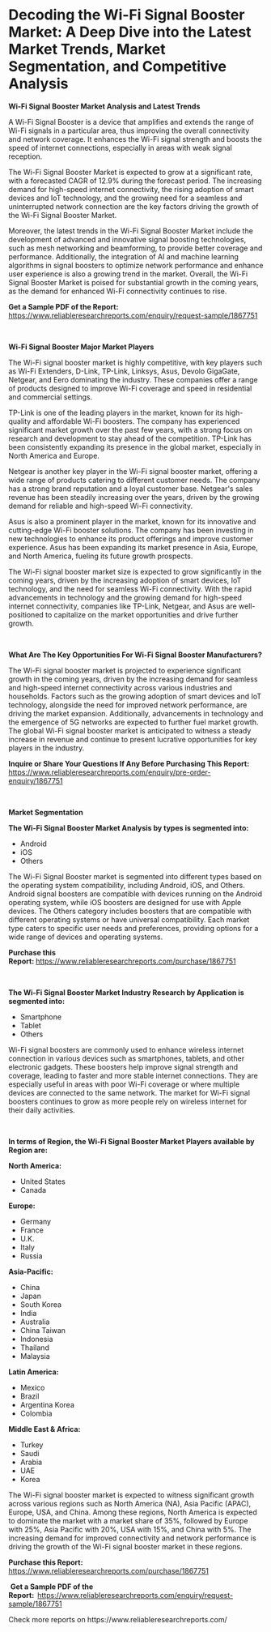 <p><h1>Decoding the Wi-Fi Signal Booster Market: A Deep Dive into the Latest Market Trends, Market Segmentation, and Competitive Analysis</h1></p><p><strong>Wi-Fi Signal Booster Market Analysis and Latest Trends</strong></p>
<p><p>A Wi-Fi Signal Booster is a device that amplifies and extends the range of Wi-Fi signals in a particular area, thus improving the overall connectivity and network coverage. It enhances the Wi-Fi signal strength and boosts the speed of internet connections, especially in areas with weak signal reception.</p><p>The Wi-Fi Signal Booster Market is expected to grow at a significant rate, with a forecasted CAGR of 12.9% during the forecast period. The increasing demand for high-speed internet connectivity, the rising adoption of smart devices and IoT technology, and the growing need for a seamless and uninterrupted network connection are the key factors driving the growth of the Wi-Fi Signal Booster Market.</p><p>Moreover, the latest trends in the Wi-Fi Signal Booster Market include the development of advanced and innovative signal boosting technologies, such as mesh networking and beamforming, to provide better coverage and performance. Additionally, the integration of AI and machine learning algorithms in signal boosters to optimize network performance and enhance user experience is also a growing trend in the market. Overall, the Wi-Fi Signal Booster Market is poised for substantial growth in the coming years, as the demand for enhanced Wi-Fi connectivity continues to rise.</p></p>
<p><strong>Get a Sample PDF of the Report:&nbsp;</strong> <a href="https://www.reliableresearchreports.com/enquiry/request-sample/1867751">https://www.reliableresearchreports.com/enquiry/request-sample/1867751</a></p>
<p>&nbsp;</p>
<p><strong>Wi-Fi Signal Booster Major Market Players</strong></p>
<p><p>The Wi-Fi signal booster market is highly competitive, with key players such as Wi-Fi Extenders, D-Link, TP-Link, Linksys, Asus, Devolo GigaGate, Netgear, and Eero dominating the industry. These companies offer a range of products designed to improve Wi-Fi coverage and speed in residential and commercial settings.</p><p>TP-Link is one of the leading players in the market, known for its high-quality and affordable Wi-Fi boosters. The company has experienced significant market growth over the past few years, with a strong focus on research and development to stay ahead of the competition. TP-Link has been consistently expanding its presence in the global market, especially in North America and Europe.</p><p>Netgear is another key player in the Wi-Fi signal booster market, offering a wide range of products catering to different customer needs. The company has a strong brand reputation and a loyal customer base. Netgear's sales revenue has been steadily increasing over the years, driven by the growing demand for reliable and high-speed Wi-Fi connectivity.</p><p>Asus is also a prominent player in the market, known for its innovative and cutting-edge Wi-Fi booster solutions. The company has been investing in new technologies to enhance its product offerings and improve customer experience. Asus has been expanding its market presence in Asia, Europe, and North America, fueling its future growth prospects.</p><p>The Wi-Fi signal booster market size is expected to grow significantly in the coming years, driven by the increasing adoption of smart devices, IoT technology, and the need for seamless Wi-Fi connectivity. With the rapid advancements in technology and the growing demand for high-speed internet connectivity, companies like TP-Link, Netgear, and Asus are well-positioned to capitalize on the market opportunities and drive further growth.</p></p>
<p>&nbsp;</p>
<p><strong>What Are The Key Opportunities For Wi-Fi Signal Booster Manufacturers?</strong></p>
<p><p>The Wi-Fi signal booster market is projected to experience significant growth in the coming years, driven by the increasing demand for seamless and high-speed internet connectivity across various industries and households. Factors such as the growing adoption of smart devices and IoT technology, alongside the need for improved network performance, are driving the market expansion. Additionally, advancements in technology and the emergence of 5G networks are expected to further fuel market growth. The global Wi-Fi signal booster market is anticipated to witness a steady increase in revenue and continue to present lucrative opportunities for key players in the industry.</p></p>
<p><strong>Inquire or Share Your Questions If Any Before Purchasing This Report:</strong> <a href="https://www.reliableresearchreports.com/enquiry/pre-order-enquiry/1867751">https://www.reliableresearchreports.com/enquiry/pre-order-enquiry/1867751</a></p>
<p>&nbsp;</p>
<p><strong>Market Segmentation</strong></p>
<p><strong>The Wi-Fi Signal Booster Market Analysis by types is segmented into:</strong></p>
<p><ul><li>Android</li><li>iOS</li><li>Others</li></ul></p>
<p><p>The Wi-Fi Signal Booster market is segmented into different types based on the operating system compatibility, including Android, iOS, and Others. Android signal boosters are compatible with devices running on the Android operating system, while iOS boosters are designed for use with Apple devices. The Others category includes boosters that are compatible with different operating systems or have universal compatibility. Each market type caters to specific user needs and preferences, providing options for a wide range of devices and operating systems.</p></p>
<p><strong>Purchase this Report:&nbsp;</strong><a href="https://www.reliableresearchreports.com/purchase/1867751">https://www.reliableresearchreports.com/purchase/1867751</a></p>
<p>&nbsp;</p>
<p><strong>The Wi-Fi Signal Booster Market Industry Research by Application is segmented into:</strong></p>
<p><ul><li>Smartphone</li><li>Tablet</li><li>Others</li></ul></p>
<p><p>Wi-Fi signal boosters are commonly used to enhance wireless internet connection in various devices such as smartphones, tablets, and other electronic gadgets. These boosters help improve signal strength and coverage, leading to faster and more stable internet connections. They are especially useful in areas with poor Wi-Fi coverage or where multiple devices are connected to the same network. The market for Wi-Fi signal boosters continues to grow as more people rely on wireless internet for their daily activities.</p></p>
<p>&nbsp;</p>
<p><strong>In terms of Region, the Wi-Fi Signal Booster Market Players available by Region are:</strong></p>
<p>
    <p> <strong> North America: </strong>
        <ul>
            <li>United States</li>
            <li>Canada</li>
        </ul>
        </p> 
    <p> <strong> Europe: </strong>
        <ul>
            <li>Germany</li>
            <li>France</li>
            <li>U.K.</li>
            <li>Italy</li>
            <li>Russia</li>
        </ul>
        </p> 
    <p> <strong> Asia-Pacific: </strong>
        <ul>
            <li>China</li>
            <li>Japan</li>
            <li>South Korea</li>
            <li>India</li>
            <li>Australia</li>
            <li>China Taiwan</li>
            <li>Indonesia</li>
            <li>Thailand</li>
            <li>Malaysia</li>
        </ul>
        </p> 
    <p> <strong> Latin America: </strong>
        <ul>
            <li>Mexico</li>
            <li>Brazil</li>
            <li>Argentina Korea</li>
            <li>Colombia</li>
        </ul>
        </p> 
    <p> <strong> Middle East & Africa: </strong>
        <ul>
            <li>Turkey</li>
            <li>Saudi</li>
            <li>Arabia</li>
            <li>UAE</li>
            <li>Korea</li>
        </ul>
    </p>
    </p>
<p><p>The Wi-Fi signal booster market is expected to witness significant growth across various regions such as North America (NA), Asia Pacific (APAC), Europe, USA, and China. Among these regions, North America is expected to dominate the market with a market share of 35%, followed by Europe with 25%, Asia Pacific with 20%, USA with 15%, and China with 5%. The increasing demand for improved connectivity and network performance is driving the growth of the Wi-Fi signal booster market in these regions.</p></p>
<p><strong>Purchase this Report: </strong><a href="https://www.reliableresearchreports.com/purchase/1867751">https://www.reliableresearchreports.com/purchase/1867751</a></p>
<p>&nbsp;<strong>Get a Sample PDF of the Report:&nbsp;&nbsp;</strong><a href="https://www.reliableresearchreports.com/enquiry/request-sample/1867751">https://www.reliableresearchreports.com/enquiry/request-sample/1867751</a></p>
<p><strong></strong></p>
<p>Check more reports on https://www.reliableresearchreports.com/</p>